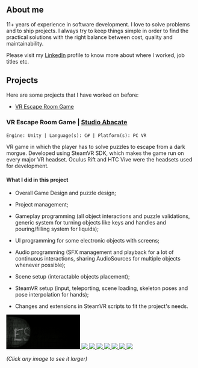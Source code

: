 ## About me

11+ years of experience in software development. I love to solve problems and to ship projects. I always try to keep things simple in order to find the practical solutions with the right balance between cost, quality and maintainability.

Please visit my <a target="_blank" href="https://www.linkedin.com/in/dalton-machado-20442b18/">LinkedIn</a> profile to know more about where I worked, job titles etc.

## Projects
Here are some projects that I have worked on before:

- [VR Escape Room Game](#vr-escape-room-game--studio-abacate)

### VR Escape Room Game | <a target="_blank" href="http://studioabacate.com.br/">Studio Abacate</a>
`Engine: Unity | Language(s): C# | Platform(s): PC VR`

VR game in which the player has to solve puzzles to escape from a dark morgue. Developed using SteamVR SDK, which makes the game run on every major VR headset. Oculus Rift and HTC Vive were the headsets used for development.

#### What I did in this project
- Overall Game Design and puzzle design;

- Project management;

- Gameplay programming (all object interactions and puzzle validations, generic system for turning objects like keys and handles and pouring/filling system for liquids);

- UI programming for some electronic objects with screens;

- Audio programming (SFX management and playback for a lot of continuous interactions, sharing AudioSources for multiple objects whenever possible);

- Scene setup (interactable objects placement);

- SteamVR setup (input, teleporting, scene loading, skeleton poses and pose interpolation for hands);

- Changes and extensions in SteamVR scripts to fit the project's needs.

<a target="_blank" href="https://daltonmachado.github.io/escape#gifs"><img src="https://github.com/daltonmachado/daltonmachado.github.io/raw/main/images/escape/escape_196.gif" width="196">
<img src="https://github.com/daltonmachado/daltonmachado.github.io/raw/main/images/escape/escape_key.gif" width="196">
<img src="https://github.com/daltonmachado/daltonmachado.github.io/raw/main/images/escape/escape_switch-box_30fps.gif" width="196">
<img src="https://github.com/daltonmachado/daltonmachado.github.io/raw/main/images/escape/escape_pouring_30fps.gif" width="196">
<img src="https://github.com/daltonmachado/daltonmachado.github.io/raw/main/images/escape/escape_stirrer_30fps.gif" width="196">
<img src="https://github.com/daltonmachado/daltonmachado.github.io/raw/main/images/escape/escape_radiography_30fps.gif" width="196">
<img src="https://github.com/daltonmachado/daltonmachado.github.io/raw/main/images/escape/escape_safe.gif" width="196">
<img src="https://github.com/daltonmachado/daltonmachado.github.io/raw/main/images/escape/escape_heart-monitor.gif" width="196">
</a>

_(Click any image to see it larger)_